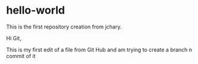 # hello-world
This is the first repository creation from jchary.


Hi Git,

This is my first edit of a file from Git Hub and am trying to create a branch n commit of it
